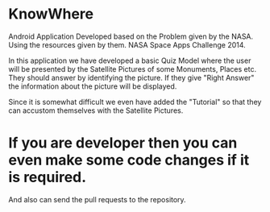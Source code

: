 KnowWhere
=========
Android Application Developed based on the Problem given by the NASA.
Using the resources given by them.
NASA Space Apps Challenge 2014.

In this application we have developed a basic Quiz Model where the user will be presented by the Satellite Pictures of some Monuments, Places etc.
They should answer by identifying the picture.
If they give "Right Answer" the information about the picture will be displayed.

Since it is somewhat difficult we even have added the "Tutorial" so that they can accustom themselves with the Satellite Pictures.

# If you are developer then you can even make some code changes if it is required.
And also can send the pull requests to the repository.
